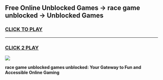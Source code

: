 
## Free Online Unblocked Games → race game unblocked → Unblocked Games
<h3>
<a href="https://premium.freeplayer.one?title=race_game_unblocked&ref=21F">CLICK TO PLAY</a></h3>
<hr>

<h3>
<a href="https://premium.freeplayer.one?title=race_game_unblocked&ref=21F">CLICK 2 PLAY</a>
  
</h3>

<a href="https://premium.freeplayer.one?title=race_game_unblocked&ref=21F/"><img src="https://clearcache.store/games.png"></a>


**race game unblocked games unblocked: Your Gateway to Fun and Accessible Online Gaming**
